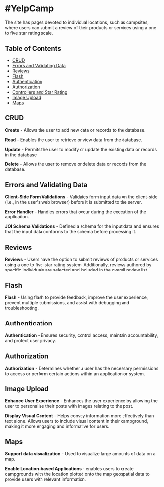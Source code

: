 #YelpCamp
========

The site has pages devoted to individual locations, such as campsites, where users can submit a review of their products or services using a one to five star rating scale.


## Table of Contents

- [CRUD](https://github.com/dz149131/YelpCamp/blob/main/README.md#crud)
- [Errors and Validating Data](https://github.com/dz149131/YelpCamp/blob/main/README.md#errors-validating-data)
- [Reviews](https://github.com/dz149131/YelpCamp/blob/main/README.md#reviews)
- [Flash](https://github.com/dz149131/YelpCamp/blob/main/README.md#flash)
- [Authentication](https://github.com/dz149131/YelpCamp/blob/main/README.md#authentication)
- [Authorization](https://github.com/dz149131/YelpCamp/blob/main/README.md#authorization)
- [Controllers and Star Rating](https://github.com/dz149131/YelpCamp/blob/main/README.md#controllers-and-star-rating)
- [Image Upload](https://github.com/dz149131/YelpCamp/blob/main/README.md#image-upload)
- [Maps](https://github.com/dz149131/YelpCamp/blob/main/README.md#maps)


CRUD
---------

**Create** - Allows the user to add new data or records to the database.

**Read** - Enables the user to retrieve or view data from the database.

**Update** - Permits the user to modify or update the existing data or records in the database

**Delete** -  Allows the user to remove or delete data or records from the database.


Errors and Validating Data
---------

**Client-Side Form Validations** - Validates form input data on the client-side (i.e., in the user's web browser) before it is submitted to the server. 

**Error Handler** - Handles errors that occur during the execution of the application. 

**JOI Schema Validations** -  Defined a schema for the input data and ensures that the input data conforms to the schema before processing it.


Reviews
---------

**Reviews** - Users have the option to submit reviews of products or services using a one to five-star rating system. Additionally, reviews authored by specific individuals are selected and included in the overall review list


Flash
---------

**Flash** - Using flash to provide feedback, improve the user experience, prevent multiple submissions, and assist with debugging and troubleshooting.


Authentication
---------

**Authentication** - Ensures security, control access, maintain accountability, and protect user privacy.


Authorization
---------

**Authorization** - Determines whether a user has the necessary permissions to access or perform certain actions within an application or system.


Image Upload
---------

**Enhance User Experience** -  Enhances the user experience by allowing the user to personalize their posts with images relating to the post.

**Display Visual Content** -  Helps convey information more effectively than text alone. Allows users to include visual content in their campground, making it more engaging and informative for users.


Maps
---------

**Support data visualization** -  Used to visualize large amounts of data on a map. 

**Enable Location-based Applications** -  enables users to create campgrounds with the location plotted onto the map geospatial data to provide users with relevant information.

